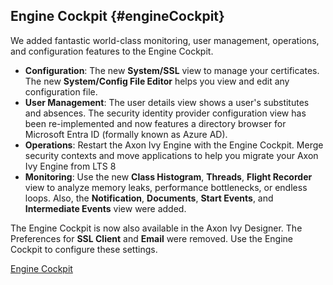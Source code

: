 ## Engine Cockpit {#engineCockpit}

We added fantastic world-class monitoring, user management, operations, and configuration features to the Engine Cockpit.

- **Configuration**: The new **System/SSL** view to manage your certificates. The new **System/Config File Editor** helps you view and edit any configuration file.
- **User Management**: The user details view shows a user's substitutes and absences. 
  The security identity provider configuration view has been re-implemented and now features a directory  browser for Microsoft Entra ID (formally known as Azure AD).
- **Operations**: Restart the Axon Ivy Engine with the Engine Cockpit. Merge security contexts and move applications to help you migrate your Axon Ivy Engine from LTS 8
- **Monitoring**: Use the new **Class Histogram**, **Threads**, **Flight Recorder** view to analyze memory leaks, performance bottlenecks, or endless loops. Also, the **Notification**, **Documents**, **Start Events**, and **Intermediate Events** view were added.

The Engine Cockpit is now also available in the Axon Ivy Designer. The Preferences for **SSL Client** and **Email** were removed. Use the Engine Cockpit to configure these settings.

<div class="short-links">
	<a href="${docBaseUrl}/engine-guide/reference/engine-cockpit"
		target="_blank" rel="noopener noreferrer">
		<i class="si si-book"></i> Engine Cockpit
	</a>
</div>
